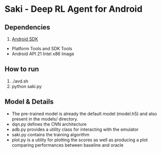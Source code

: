 # Saki - Deep RL Agent for Android

## Dependencies
1. [Android SDK ](https://developer.android.com/studio/index.html)
  - Platform Tools and SDK Tools
  - Android API 21 Intel x86 Image

## How to run
1. ./avd.sh
2. python saki.py

## Model & Details
- The pre-trained model is already the default model (model.h5) and also present in the models/ directory.
- dqn.py defines the CNN architecture
- adb.py provides a utility class for interacting with the emulator
- saki.py contains the training algorithm
- plot.py is a utility for plotting the scores as well as producing a plot comparing performances between baseline and oracle
